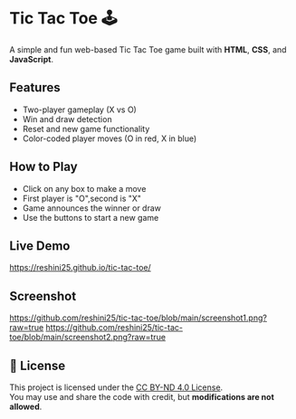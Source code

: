 # Tic Tac Toe 🕹️

A simple and fun web-based Tic Tac Toe game built with **HTML**, **CSS**, and **JavaScript**.

## Features
- Two-player gameplay (X vs O)
- Win and draw detection
- Reset and new game functionality
- Color-coded player moves (O in red, X in blue)

## How to Play
- Click on any box to make a move
- First player is "O",second is "X"
- Game announces the winner or draw
- Use the buttons to start a new game

## Live Demo
https://reshini25.github.io/tic-tac-toe/

## Screenshot
https://github.com/reshini25/tic-tac-toe/blob/main/screenshot1.png?raw=true
https://github.com/reshini25/tic-tac-toe/blob/main/screenshot2.png?raw=true

## 📄 License
This project is licensed under the [CC BY-ND 4.0 License](https://creativecommons.org/licenses/by-nd/4.0/).  
You may use and share the code with credit, but **modifications are not allowed**.

